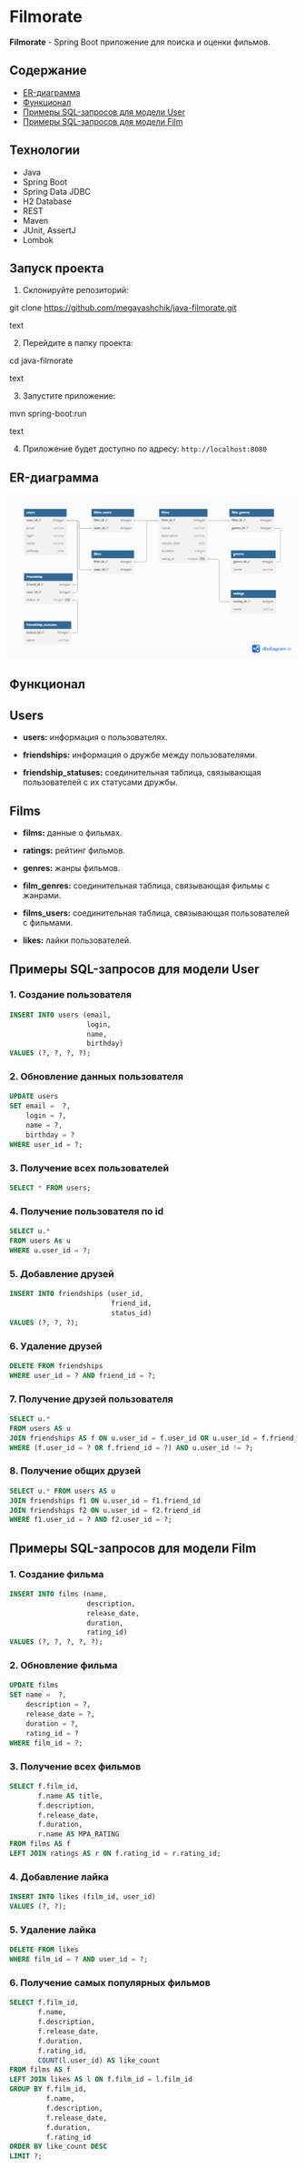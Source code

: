 # Filmorate

**Filmorate** - Spring Boot приложение для поиска и оценки фильмов.

## Содержание

- [ER-диаграмма](#er-диаграмма)
- [Функционал](#функционал)
- [Примеры SQL-запросов для модели User](#примеры-sql-запросов-для-модели-user)
- [Примеры SQL-запросов для модели Film](#примеры-sql-запросов-для-модели-film)

## Технологии

- Java 
- Spring Boot 
- Spring Data JDBC
- H2 Database
- REST
- Maven
- JUnit, AssertJ
- Lombok

## Запуск проекта

1. Склонируйте репозиторий:

git clone https://github.com/megayashchik/java-filmorate.git

text

2. Перейдите в папку проекта:

cd java-filmorate

text

3. Запустите приложение:

mvn spring-boot:run

text

4. Приложение будет доступно по адресу: `http://localhost:8080`

## ER-диаграмма

![Схема базы данных](assets/images/filmorate_diagram.png)

## Функционал

## Users

- **users:** информация о пользователях.

- **friendships:** информация о дружбе между пользователями.

- **friendship_statuses:** соединительная таблица, связывающая пользователей с их статусами дружбы.

## Films

- **films:** данные о фильмах.

- **ratings:** рейтинг фильмов.

- **genres:** жанры фильмов.

- **film_genres:** соединительная таблица, связывающая фильмы с жанрами.

- **films_users:** соединительная таблица, связывающая пользователей с фильмами.

- **likes:** лайки пользователей.


## Примеры SQL-запросов для модели User

### 1. Создание пользователя

```sql
INSERT INTO users (email, 
                   login, 
                   name, 
                   birthday)
VALUES (?, ?, ?, ?);
```

### 2. Обновление данных пользователя

```sql
UPDATE users 
SET email =  ?, 
    login = ?, 
    name = ?, 
    birthday = ?
WHERE user_id = ?;
```

### 3. Получение всех пользователей

```sql
SELECT * FROM users;
```

### 4. Получение пользователя по id

```sql
SELECT u.*
FROM users As u
WHERE u.user_id = ?;
```

### 5. Добавление друзей

```sql
INSERT INTO friendships (user_id,
                         friend_id,
                         status_id)
VALUES (?, ?, ?);
```

### 6. Удаление друзей

```sql
DELETE FROM friendships 
WHERE user_id = ? AND friend_id = ?;
```

### 7. Получение друзей пользователя

```sql
SELECT u.*
FROM users AS u
JOIN friendships AS f ON u.user_id = f.user_id OR u.user_id = f.friend_id
WHERE (f.user_id = ? OR f.friend_id = ?) AND u.user_id != ?;
```

### 8. Получение общих друзей

```sql
SELECT u.* FROM users AS u
JOIN friendships f1 ON u.user_id = f1.friend_id
JOIN friendships f2 ON u.user_id = f2.friend_id
WHERE f1.user_id = ? AND f2.user_id = ?;
```


## Примеры SQL-запросов для модели Film

### 1. Создание фильма

```sql
INSERT INTO films (name, 
                   description, 
                   release_date, 
                   duration,
                   rating_id)
VALUES (?, ?, ?, ?, ?);
```

### 2. Обновление фильма

```sql
UPDATE films 
SET name =  ?, 
    description = ?, 
    release_date = ?, 
    duration = ?,
    rating_id = ?
WHERE film_id = ?;
```

### 3. Получение всех фильмов

```sql
SELECT f.film_id,
       f.name AS title,
       f.description,
       f.release_date,
       f.duration,
       r.name AS MPA_RATING
FROM films AS f
LEFT JOIN ratings AS r ON f.rating_id = r.rating_id;
```

### 4. Добавление лайка

```sql
INSERT INTO likes (film_id, user_id)
VALUES (?, ?);
```

### 5. Удаление лайка

```sql
DELETE FROM likes
WHERE film_id = ? AND user_id = ?;
```

### 6. Получение самых популярных фильмов

```sql
SELECT f.film_id, 
       f.name, 
       f.description, 
       f.release_date, 
       f.duration, 
       f.rating_id,
       COUNT(l.user_id) AS like_count
FROM films AS f
LEFT JOIN likes AS l ON f.film_id = l.film_id
GROUP BY f.film_id, 
         f.name, 
         f.description, 
         f.release_date, 
         f.duration, 
         f.rating_id
ORDER BY like_count DESC
LIMIT ?;
```
